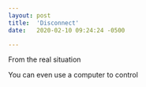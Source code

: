 ```yaml
---
layout: post
title:  'Disconnect'
date:   2020-02-10 09:24:24 -0500

---
```


From the real situation

You can even use a computer to control
